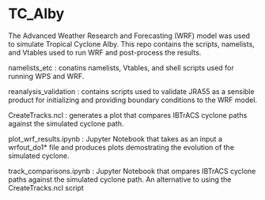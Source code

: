 # TC_Alby

The Advanced Weather Research and Forecasting (WRF) model was used to simulate Tropical Cyclone Alby. This repo contains the scripts, namelists, and Vtables used to run WRF and post-process the results.  

namelists_etc : conatins namelists, Vtables, and shell scripts used for running WPS and WRF.

reanalysis_validation : contains scripts used to validate JRA55 as a sensible product for initializing and providing boundary conditions                           to the WRF model.

CreateTracks.ncl : generates a plot that compares IBTrACS cyclone paths against the simulated cyclone path.

plot_wrf_results.ipynb :  Jupyter Notebook that takes as an input a wrfout_do1* file and produces plots demostrating the evolution of the                           simulated cyclone. 

track_comparisons.ipynb : Jupyter Notebook that ompares IBTrACS cyclone paths against the simulated cyclone path. An alternative to using                           the CreateTracks.ncl script
